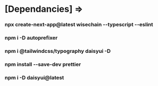 # [Dependancies] => 

<!--? Front dependancies -> -->
### npx create-next-app@latest wisechain --typescript --eslint    
### npm i -D autoprefixer   
### npm i @tailwindcss/typography daisyui -D  
### npm install --save-dev prettier
### npm i -D daisyui@latest

<!--* Back dependancies ->  -->